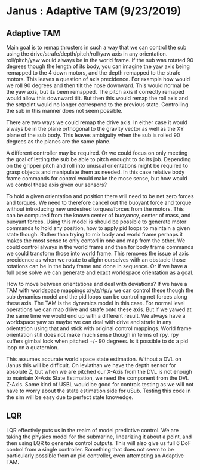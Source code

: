 # Janus : Adaptive TAM (9/23/2019)

## Adaptive TAM

Main goal is to remap thrusters in such a way that we can control the sub using the drive/strafe/depth/pitch/roll/yaw axis in any orientation.  roll/pitch/yaw would always be in the world frame.  If the sub was rotated 90 degrees though the length of its body, you can imagine the yaw axis being remapped to the 4 down motors, and the depth remapped to the strafe motors.  This leaves a question of axis precidence.  For example how would we roll 90 degrees and then tilt the nose downward.  This would normal be the yaw axis, but its been remapped.  The pitch axis if correctly remaped would allow this downward tilt.  But then this would remap the roll axis and the setpoint would no longer correspond to the previous state.  Controlling the sub in this manner does not seem possible.

There are two ways we could remap the drive axis.  In either case it would always be in the plane orthogonal to the gravity vector as well as the XY plane of the sub body.  This leaves ambiguity when the sub is rolled 90 degrees as the planes are the same plane.

A different controller may be required.  Or we could focus on only meeting the goal of letting the sub be able to pitch enought to do its job.  Depending on the gripper pitch and roll into unusual orientations might be required to grasp objects and manipulate them as needed.  In this case relative body frame commands for control would make the mose sense, but how would we control these axis given our sensors?

To hold a given orientation and position there will need to be net zero forces and torques.  We need to therefore cancel out the buoyant force and torque without introducing new undesired torques/forces from the motors.  This can be computed from the known center of buoyancy, center of mass, and buoyant forces.  Using this model is should be possible to generate motor commands to hold any position, how to apply pid loops to maintain a given state though.  Rather than trying to mix body and world frame perhaps it makes the most sense to only contorl in one and map from the other.  We could control always in the world frame and then for body frame commands we could transform those into world frame.  This removes the issue of axis precidence as when we rotate to alighn ourselves with an obstacle those rotations can be in the body frame and done in sequence.  Or if we have a full pose solve we can generate and exact worldspace orientation as a goal.

How to move between orientations and deal with deviations?  If we have a TAM with worldspace mappings x/y/z/r/p/y we can control these though the sub dynamics model and the pid loops can be controling net forces along these axis.  The TAM is the dynamics model in this case.  For normal level operations we can map drive and strafe onto these axis.  But if we yawed at the same time we would end up with a different result.  We always have a worldspace yaw so maybe we can deal with drive and strafe in any orientation using that and stick with original control mappings.  World frame orientation still does not make much sense though in terms of rpy.  rpy suffers gimbal lock when pitched +/- 90 degrees.  Is it possible to do a pid loop on a quaternion.

This assumes accurate world space state estimation.  Without a DVL on Janus this will be difficult.  On leviathan we have the depth sensor for absolute Z, but when we are pitched our X-Axis from the DVL is not enough to maintain X-Axis State Estimation, we need the component from the DVL Z-Axis.  Some kind of USBL would be good for controls testing as we will not have to worry about the state estimation side for uSub.  Testing this code in the sim will be easy due to perfect state knowedge.

## LQR
LQR effectivly puts us in the realm of model predictive control.  We are taking the physics model for the submarine, linearizing it about a point, and then using LQR to generate control outputs.  This will also give us full 6 DoF control from a single controller.  Something that does not seem to be particularly possible from an pid controller, even attempting an Adaptive TAM.